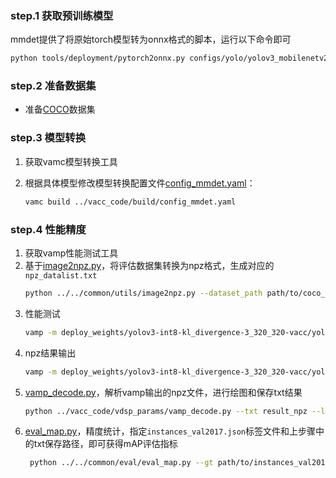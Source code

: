 ### step.1 获取预训练模型

mmdet提供了将原始torch模型转为onnx格式的脚本，运行以下命令即可

```bash
python tools/deployment/pytorch2onnx.py configs/yolo/yolov3_mobilenetv2_mstrain-416_300e_coco.py models/yolov3/yolov3_mobilenetv2_mstrain-416_300e_coco_20210718_010823-f68a07b3.pth  --output-file models/yolov3/yolov3_mobilenetv2-416.onnx --shape 416 416 --verify --skip-postprocess

```

### step.2 准备数据集
- 准备[COCO](https://cocodataset.org/#download)数据集


### step.3 模型转换

1. 获取vamc模型转换工具

2. 根据具体模型修改模型转换配置文件[config_mmdet.yaml](../vacc_code/build/config_mmdet.yaml)：
    ```bash
    vamc build ../vacc_code/build/config_mmdet.yaml
    ```

### step.4 性能精度
1. 获取vamp性能测试工具
2. 基于[image2npz.py](../../common/utils/image2npz.py)，将评估数据集转换为npz格式，生成对应的`npz_datalist.txt`
    ```bash
    python ../../common/utils/image2npz.py --dataset_path path/to/coco_val2017 --target_path  path/to/coco_val2017_npz  --text_path npz_datalist.txt
    ```
3. 性能测试
    ```bash
    vamp -m deploy_weights/yolov3-int8-kl_divergence-3_320_320-vacc/yolov3 --vdsp_params ../vacc_code/vdsp_params/mmdet-yolov3-vdsp_params.json -i 2 p 2 -b 1
    ```
4. npz结果输出
    ```bash
    vamp -m deploy_weights/yolov3-int8-kl_divergence-3_320_320-vacc/yolov3 --vdsp_params ../vacc_code/vdsp_params/mmdet-yolov3-vdsp_params.json -i 2 p 2 -b 1 --datalist datasets/coco_npz_datalist.txt --path_output npz_output
    ```
5. [vamp_decode.py](../vacc_code/vdsp_params/vamp_decode.py)，解析vamp输出的npz文件，进行绘图和保存txt结果
    ```bash
    python ../vacc_code/vdsp_params/vamp_decode.py --txt result_npz --label_txt datasets/coco.txt --input_image_dir datasets/coco_val2017 --model_size 320 320 --vamp_datalist_path datasets/coco_npz_datalist.txt --vamp_output_dir npz_output
    ```
6. [eval_map.py](../../common/eval/eval_map.py)，精度统计，指定`instances_val2017.json`标签文件和上步骤中的txt保存路径，即可获得mAP评估指标
   ```bash
    python ../../common/eval/eval_map.py --gt path/to/instances_val2017.json --txt path/to/vamp_draw_output
   ```
